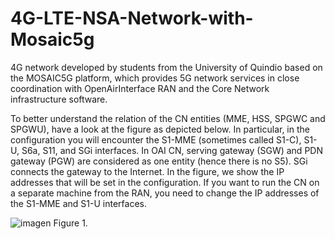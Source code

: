 # 4G-LTE-NSA-Network-with-Mosaic5g
4G network developed by students from the University of Quindio based on the MOSAIC5G platform, which provides 5G network services in close coordination with OpenAirInterface RAN and the Core Network infrastructure software.

To better understand the relation of the CN entities (MME, HSS, SPGWC and SPGWU), have a look at the figure as depicted below. In particular, in the configuration you will encounter the S1-MME (sometimes called S1-C), S1-U, S6a, S11, and SGi interfaces. In OAI CN, serving gateway (SGW) and PDN gateway (PGW) are considered as one entity (hence there is no S5). SGi connects the gateway to the Internet. In the figure, we show the IP addresses that will be set in the configuration. If you want to run the CN on a separate machine from the RAN, you need to change the IP addresses of the S1-MME and S1-U interfaces.

![imagen](https://github.com/leandrinho1312/4G-LTE-NSA-Network-with-Mosaic5g/assets/47344280/ee52a210-98aa-40d3-82df-82f4a92daa40)
Figure 1.
